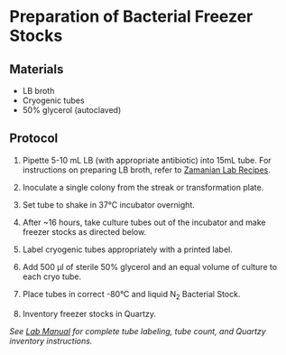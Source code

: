 # Preparation of Bacterial Freezer Stocks

## Materials

- LB broth
- Cryogenic tubes
- 50% glycerol (autoclaved)

## Protocol

1. Pipette 5-10 mL LB (with appropriate antibiotic) into 15mL tube. For instructions on preparing LB broth, refer to [Zamanian Lab Recipes](../General_Recipes/General_Recipes.md).

2. Inoculate a single colony from the streak or transformation plate.

3. Set tube to shake in 37°C incubator overnight.

4. After ~16 hours, take culture tubes out of the incubator and make freezer stocks as directed below.

5. Label cryogenic tubes appropriately with a printed label.

6. Add 500 μl of sterile 50% glycerol and an equal volume of culture to each cryo tube.

7. Place tubes in correct -80°C and liquid N<sub>2</sub> Bacterial Stock.

8. Inventory freezer stocks in Quartzy.

*See [Lab Manual](../../../labmanual.md) for complete tube labeling, tube count, and Quartzy inventory instructions.*
